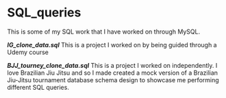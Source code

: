 # SQL_queries

This is some of my SQL work that I have worked on through MySQL.

***IG_clone_data.sql***
This is a project I worked on by being guided through a Udemy course

***BJJ_tourney_clone_data.sql***
This is a project I worked on independently.  I love Brazilian Jiu Jitsu and so I made created a mock version of a Brazilian Jiu-Jitsu tournament database schema design to showcase me performing different SQL queries. 
